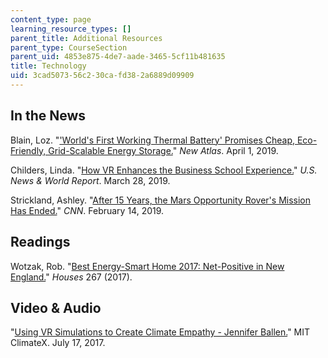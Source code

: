 ```yaml
---
content_type: page
learning_resource_types: []
parent_title: Additional Resources
parent_type: CourseSection
parent_uid: 4853e875-4de7-aade-3465-5cf11b481635
title: Technology
uid: 3cad5073-56c2-30ca-fd38-2a6889d09909
---
```


In the News
-----------

Blain, Loz. "['World's First Working Thermal Battery' Promises Cheap, Eco-Friendly, Grid-Scalable Energy Storage.](https://newatlas.com/cct-silicon-energy-battery-thermal-energy-storage/59098/)" _New Atlas_. April 1, 2019.

Childers, Linda. "[How VR Enhances the Business School Experience.](https://www.usnews.com/education/best-graduate-schools/top-business-schools/articles/2019-03-28/how-virtual-reality-enhances-the-business-school-experience)" _U.S. News & World Report_. March 28, 2019.

Strickland, Ashley. "[After 15 Years, the Mars Opportunity Rover's Mission Has Ended.](https://www.cnn.com/2019/02/13/world/nasa-mars-opportunity-rover-trnd/index.html)" _CNN_. February 14, 2019.

Readings
--------

Wotzak, Rob. "[Best Energy-Smart Home 2017: Net-Positive in New England.](https://www.finehomebuilding.com/2017/04/26/best-energy-smart-home-2017-net-positive-new-england)" _Houses_ 267 (2017).

Video & Audio
-------------

"[Using VR Simulations to Create Climate Empathy - Jennifer Ballen.](https://climate.mit.edu/videos/using-vr-simulations-create-climate-empathy-jennifer-ballen)" MIT ClimateX. July 17, 2017.
